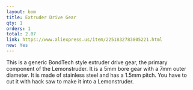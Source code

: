 ```yaml
---
layout: bom
title: Extruder Drive Gear
qty: 1
orders: 1
total: 2.07
link: https://www.aliexpress.us/item/2251832783805221.html
new: Yes
---
```


This is a generic BondTech style extruder drive gear, the primary component of the Lemonstruder. It is a 5mm bore gear with a 7mm outer diameter. It is made of stainless steel and has a 1.5mm pitch.  You have to cut it with hack saw to make it into a Lemonstruder.